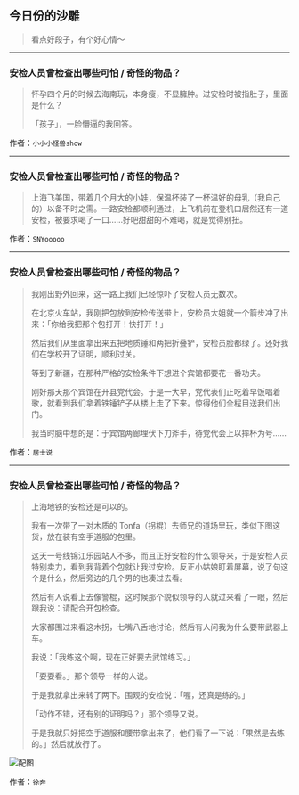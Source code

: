 ## 今日份的沙雕

> 看点好段子，有个好心情～


 
---

### 安检人员曾检查出哪些可怕 / 奇怪的物品？

> 怀孕四个月的时候去海南玩，本身瘦，不显臃肿。过安检时被指肚子，里面是什么？
> 
> 「孩子」，一脸懵逼的我回答。


作者：`小小小怪兽show`

---

### 安检人员曾检查出哪些可怕 / 奇怪的物品？

> 上海飞美国，带着几个月大的小娃，保温杯装了一杯温好的母乳（我自己的）以备不时之需。一路安检都顺利通过，上飞机前在登机口居然还有一道安检，被要求喝了一口……好吧甜甜的不难喝，就是觉得别扭。


作者：`SNYooooo`

---

### 安检人员曾检查出哪些可怕 / 奇怪的物品？

> 我刚出野外回来，这一路上我们已经惊吓了安检人员无数次。
> 
> 在北京火车站，我刚把包放到安检传送带上，安检员大姐就一个箭步冲了出来：「你给我把那个包打开！快打开！」
> 
> 然后我们从里面拿出来五把地质锤和两把折叠铲，安检员脸都绿了。还好我们在学校开了证明，顺利过关。
> 
> 等到了新疆，在那种严格的安检条件下想进个宾馆都要花一番功夫。
> 
> 刚好那天那个宾馆在开县党代会。于是一大早，党代表们正吃着早饭唱着歌，就看到我们拿着铁锤铲子从楼上走了下来。惊得他们全程目送我们出门。
> 
> 我当时脑中想的是：于宾馆两廊埋伏下刀斧手，待党代会上以摔杯为号……


作者：`居士说`

---

### 安检人员曾检查出哪些可怕 / 奇怪的物品？

> 上海地铁的安检还是可以的。
> 
> 我有一次带了一对木质的 Tonfa（拐棍）去师兄的道场里玩，类似下图这货，放在装有空手道服的包里。
> 
> 这天一号线锦江乐园站人不多，而且正好安检的什么领导来，于是安检人员特别卖力，看到我背着个包就让我过安检。反正小姑娘盯着屏幕，说了句这个是什么，然后旁边的几个男的也凑过去看。
> 
> 然后有人说看上去像警棍，这时候那个貌似领导的人就过来看了一眼，然后跟我说：请配合开包检查。
> 
> 大家都围过来看这木拐，七嘴八舌地讨论，然后有人问我为什么要带武器上车。
> 
> 我说：「我练这个啊，现在正好要去武馆练习。」
> 
> 「耍耍看。」那个领导一样的人说。
> 
> 于是我就拿出来转了两下。围观的安检说：「喔，还真是练的。」
> 
> 「动作不错，还有别的证明吗？」那个领导又说。
> 
> 于是我就只好把空手道服和腰带拿出来了，他们看了一下说：「果然是去练的。」然后就放行了。



![配图](http://pic1.zhimg.com/70/c9f412112d82e895ae28fd74f18a2754_b.jpg)


作者：`徐奔`